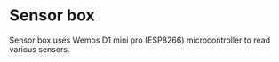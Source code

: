 # Sensor box

Sensor box uses Wemos D1 mini pro (ESP8266) microcontroller to 
read various sensors.
